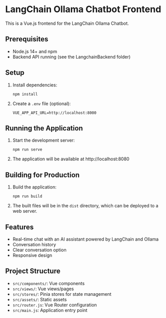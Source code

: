 # LangChain Ollama Chatbot Frontend

This is a Vue.js frontend for the LangChain Ollama Chatbot.

## Prerequisites

- Node.js 14+ and npm
- Backend API running (see the LangchainBackend folder)

## Setup

1. Install dependencies:
   ```
   npm install
   ```

2. Create a `.env` file (optional):
   ```
   VUE_APP_API_URL=http://localhost:8000
   ```

## Running the Application

1. Start the development server:
   ```
   npm run serve
   ```

2. The application will be available at http://localhost:8080

## Building for Production

1. Build the application:
   ```
   npm run build
   ```

2. The built files will be in the `dist` directory, which can be deployed to a web server.

## Features

- Real-time chat with an AI assistant powered by LangChain and Ollama
- Conversation history
- Clear conversation option
- Responsive design

## Project Structure

- `src/components/`: Vue components
- `src/views/`: Vue views/pages
- `src/stores/`: Pinia stores for state management
- `src/assets/`: Static assets
- `src/router.js`: Vue Router configuration
- `src/main.js`: Application entry point 